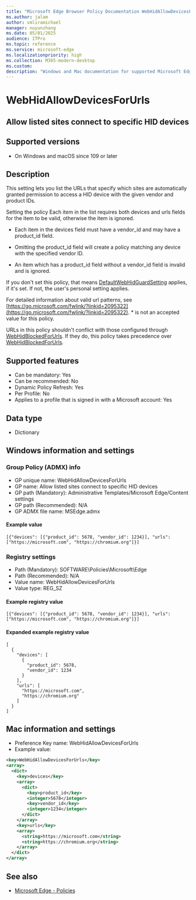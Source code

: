 ```yaml
---
title: "Microsoft Edge Browser Policy Documentation WebHidAllowDevicesForUrls"
ms.author: jalam
author: vmliramichael
manager: nuyunzhang
ms.date: 05/01/2025
audience: ITPro
ms.topic: reference
ms.service: microsoft-edge
ms.localizationpriority: high
ms.collection: M365-modern-desktop
ms.custom:
description: "Windows and Mac documentation for supported Microsoft Edge Browser policy: Allow listed sites connect to specific HID devices"
---
```


<!--THIS FILE IS AUTOMATICALLY GENERATED. MANUAL CHANGES WILL BE OVERWRITTEN.-->
<!--Please contact the Microsoft Edge Manageability team with any questions.-->

# WebHidAllowDevicesForUrls

## Allow listed sites connect to specific HID devices


## Supported versions

- On Windows and macOS since 109 or later

## Description

This setting lets you list the URLs that specify which sites are automatically granted permission to access a HID device with the given vendor and product IDs.

Setting the policy Each item in the list requires both devices and urls fields for the item to be valid, otherwise the item is ignored.

  * Each item in the devices field must have a vendor_id and may have a product_id field.

  * Omitting the product_id field will create a policy matching any device with the specified vendor ID.

  * An item which has a product_id field without a vendor_id field is invalid and is ignored.

If you don't set this policy, that means [DefaultWebHidGuardSetting](DefaultWebHidGuardSetting.md) applies, if it's set. If not, the user's personal setting applies.

For detailed information about valid url patterns, see [https://go.microsoft.com/fwlink/?linkid=2095322](https://go.microsoft.com/fwlink/?linkid=2095322). * is not an accepted value for this policy.

URLs in this policy shouldn't conflict with those configured through [WebHidBlockedForUrls](WebHidBlockedForUrls.md). If they do, this policy takes precedence over [WebHidBlockedForUrls](WebHidBlockedForUrls.md).

## Supported features

- Can be mandatory: Yes
- Can be recommended: No
- Dynamic Policy Refresh: Yes
- Per Profile: No
- Applies to a profile that is signed in with a Microsoft account: Yes

## Data type

- Dictionary

## Windows information and settings

### Group Policy (ADMX) info

- GP unique name: WebHidAllowDevicesForUrls
- GP name: Allow listed sites connect to specific HID devices
- GP path (Mandatory): Administrative Templates/Microsoft Edge/Content settings
- GP path (Recommended): N/A
- GP ADMX file name: MSEdge.admx

#### Example value

```
[{"devices": [{"product_id": 5678, "vendor_id": 1234}], "urls": ["https://microsoft.com", "https://chromium.org"]}]
```

### Registry settings

- Path (Mandatory): SOFTWARE\Policies\Microsoft\Edge
- Path (Recommended): N/A
- Value name: WebHidAllowDevicesForUrls
- Value type: REG_SZ

#### Example registry value

```
[{"devices": [{"product_id": 5678, "vendor_id": 1234}], "urls": ["https://microsoft.com", "https://chromium.org"]}]
```


#### Expanded example registry value

```
[
  {
    "devices": [
      {
        "product_id": 5678,
        "vendor_id": 1234
      }
    ],
    "urls": [
      "https://microsoft.com",
      "https://chromium.org"
    ]
  }
]
```

## Mac information and settings

- Preference Key name: WebHidAllowDevicesForUrls
- Example value:

```xml
<key>WebHidAllowDevicesForUrls</key>
<array>
  <dict>
    <key>devices</key>
    <array>
      <dict>
        <key>product_id</key>
        <integer>5678</integer>
        <key>vendor_id</key>
        <integer>1234</integer>
      </dict>
    </array>
    <key>urls</key>
    <array>
      <string>https://microsoft.com</string>
      <string>https://chromium.org</string>
    </array>
  </dict>
</array>
```

## See also
- [Microsoft Edge - Policies](../microsoft-edge-policies.md)
